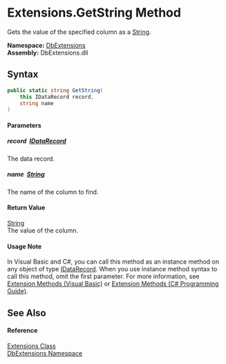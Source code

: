Extensions.GetString Method
===========================
Gets the value of the specified column as a [String][1].
  
**Namespace:** [DbExtensions][2]  
**Assembly:** DbExtensions.dll

Syntax
------

```csharp
public static string GetString(
	this IDataRecord record,
	string name
)
```

#### Parameters

##### *record*  [IDataRecord][3]
The data record.

##### *name*  [String][1]
The name of the column to find.

#### Return Value
[String][1]  
The value of the column.
#### Usage Note
In Visual Basic and C#, you can call this method as an instance method on any object of type [IDataRecord][3]. When you use instance method syntax to call this method, omit the first parameter. For more information, see [Extension Methods (Visual Basic)][4] or [Extension Methods (C# Programming Guide)][5].

See Also
--------

#### Reference
[Extensions Class][6]  
[DbExtensions Namespace][2]  

[1]: https://learn.microsoft.com/dotnet/api/system.string
[2]: ../README.md
[3]: https://learn.microsoft.com/dotnet/api/system.data.idatarecord
[4]: https://docs.microsoft.com/dotnet/visual-basic/programming-guide/language-features/procedures/extension-methods
[5]: https://docs.microsoft.com/dotnet/csharp/programming-guide/classes-and-structs/extension-methods
[6]: README.md
